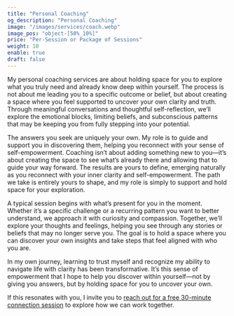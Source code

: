 ```yaml
---
title: "Personal Coaching"
og_description: "Personal Coaching"
image: "/images/services/coach.webp"
image_pos: "object-[50%_10%]"
price: "Per-Session or Package of Sessions"
weight: 10
enable: true
draft: false
---
```

My personal coaching services are about holding space for you to explore what you truly need and already know deep within yourself. The process is not about me leading you to a specific outcome or belief, but about creating a space where you feel supported to uncover your own clarity and truth. Through meaningful conversations and thoughtful self-reflection, we’ll explore the emotional blocks, limiting beliefs, and subconscious patterns that may be keeping you from fully stepping into your potential.

The answers you seek are uniquely your own. My role is to guide and support you in discovering them, helping you reconnect with your sense of self-empowerment. Coaching isn’t about adding something new to you—it’s about creating the space to see what’s already there and allowing that to guide your way forward. The results are yours to define, emerging naturally as you reconnect with your inner clarity and self-empowerment. The path we take is entirely yours to shape, and my role is simply to support and hold space for your exploration.

A typical session begins with what’s present for you in the moment. Whether it’s a specific challenge or a recurring pattern you want to better understand, we approach it with curiosity and compassion. Together, we’ll explore your thoughts and feelings, helping you see through any stories or beliefs that may no longer serve you. The goal is to hold a space where you can discover your own insights and take steps that feel aligned with who you are.

In my own journey, learning to trust myself and recognize my ability to navigate life with clarity has been transformative. It’s this sense of empowerment that I hope to help you discover within yourself—not by giving you answers, but by holding space for you to uncover your own.

If this resonates with you, I invite you to [reach out for a free 30-minute connection session](/contact/) to explore how we can work together.
